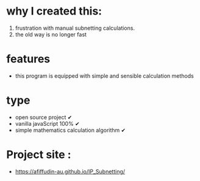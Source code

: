 # why I created this:
1. frustration with manual subnetting calculations.
2. the old way is no longer fast
# features
- this program is equipped with simple and sensible calculation methods
# type
- open source project ✔
- vanilla javaScript 100% ✔
- simple mathematics calculation algorithm ✔
# Project site :
- https://afiffudin-au.github.io/IP_Subnetting/
